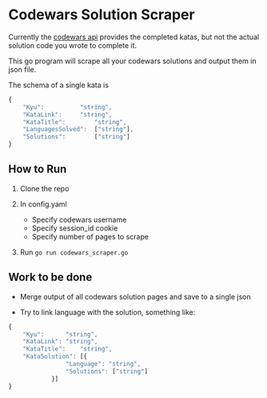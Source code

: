 # Codewars Solution Scraper

Currently the [codewars api](https://dev.codewars.com/#introduction) provides the completed katas, but not the actual solution code you wrote to complete it.

This go program will scrape all your codewars solutions and output them in json file.

The schema of a single kata is 
```javascript
{
	"Kyu":			"string",
	"KataLink":		"string",
	"KataTitle":		"string",
	"LanguagesSolved":	["string"],
	"Solutions":		["string"]
}
```

## How to Run

1. Clone the repo

2. In config.yaml
	- Specify codewars username
	- Specify session_id cookie
	- Specify number of pages to scrape

3. Run `go run codewars_scraper.go`

## Work to be done

- Merge output of all codewars solution pages and save to a single json

- Try to link language with the solution, something like:
```javascript
{
	"Kyu":		"string",
	"KataLink":	"string",
	"KataTitle":	"string",
	"KataSolution":	[{
				"Language": "string",
				"Solutions": ["string"]
			}]
}
```
